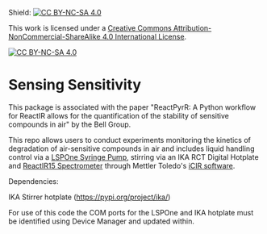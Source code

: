 Shield: [![CC BY-NC-SA 4.0][cc-by-nc-sa-shield]][cc-by-nc-sa]

This work is licensed under a
[Creative Commons Attribution-NonCommercial-ShareAlike 4.0 International License][cc-by-nc-sa].

[![CC BY-NC-SA 4.0][cc-by-nc-sa-image]][cc-by-nc-sa]

[cc-by-nc-sa]: http://creativecommons.org/licenses/by-nc-sa/4.0/
[cc-by-nc-sa-image]: https://licensebuttons.net/l/by-nc-sa/4.0/88x31.png
[cc-by-nc-sa-shield]: https://img.shields.io/badge/License-CC%20BY--NC--SA%204.0-lightgrey.svg

# Sensing Sensitivity

This package is associated with the paper "ReactPyrR: A Python workflow for ReactIR allows for the quantification of the stability of sensitive compounds in air" by the Bell Group. 

This repo allows users to conduct experiments monitoring the kinetics of degradation of air-sensitive compounds in air and includes liquid handling control via a [LSPOne Syringe Pump](https://amf.ch/product/lspone-laboratory-syringe-pump/), stirring via an IKA RCT Digital Hotplate and [ReactIR15 Spectrometer](https://www.mt.com/dam/product_organizations/autochem/reactir/ReactIR-15.pdf) through Mettler Toledo's [iCIR software](https://www.mt.com/gb/en/home/products/L1_AutochemProducts/automated-reactor-in-situ-analysis-software/ic-ir-instrument.html). 

Dependencies: 

IKA Stirrer hotplate (https://pypi.org/project/ika/)

For use of this code the COM ports for the LSPOne and IKA hotplate must be identified using Device Manager and updated within. 
